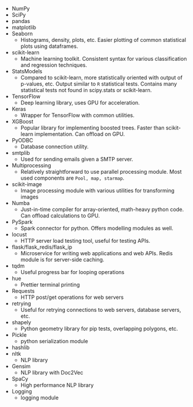   * NumPy
  * SciPy
  * pandas
  * matplotlib
  * Seaborn
    * Histograms, density, plots, etc. Easier plotting of common statistical plots using dataframes.
  * scikit-learn
    * Machine learning toolkit. Consistent syntax for various classification and regression techniques.
  * StatsModels
    * Compared to scikit-learn, more statistically oriented with output of p-values, etc. Output similar to `R`  statistical tests. Contains many statistical tests not found in scipy.stats or scikit-learn.
  * TensorFlow
    * Deep learning library, uses GPU for acceleration.
  * Keras
    * Wrapper for TensorFlow with common utilities.
  * XGBoost
    * Popular library for implementing boosted trees. Faster than scikit-learn implementation. Can offload on GPU.
  * PyODBC
    * Database connection utility.
  * smtplib
    * Used for sending emails given a SMTP server.
  * Multiprocessing
    * Relatively straightforward to use parallel processing module. Most used components are `Pool, map, starmap`.
  * scikit-image
    * Image processing module with various utilities for transforming images
  * Numba
    * Just-in-time compiler for array-oriented, math-heavy python code. Can offload calculations to GPU.
  * PySpark
    * Spark connector for python. Offers modelling modules as well.
  * locust
    * HTTP server load testing tool, useful for testing APIs.
  * flask/flask_redis/flask_ip
    * Microservice for writing web applications and web APIs. Redis module is for server-side caching.
  * tqdm
    * Useful progress bar for looping operations
  * hue
    * Prettier terminal printing
  * Requests
    * HTTP post/get operations for web servers
  * retrying
    * Useful for retrying connections to web servers, database servers, etc.
  * shapely
    * Python geometry library for pip tests, overlapping polygons, etc.
  * Pickle
    * python serialization module
  * hashlib
  * nltk
    * NLP library
  * Gensim
    * NLP library with Doc2Vec
  * SpaCy
    * High performance NLP library
  * Logging
    * logging module
